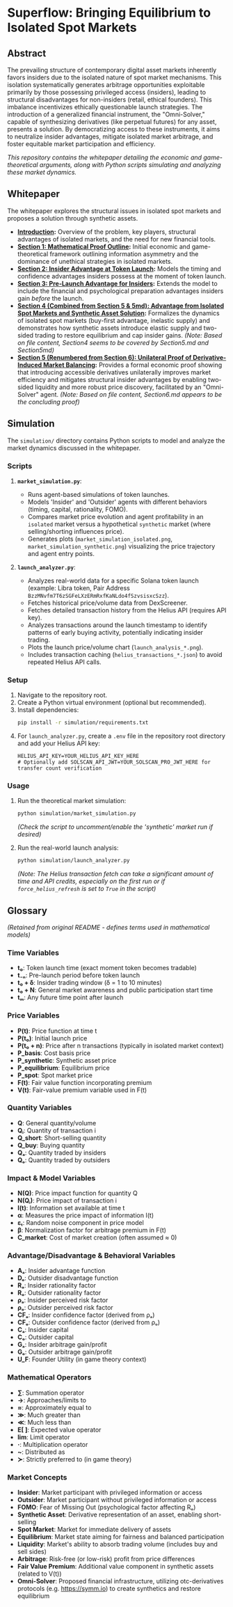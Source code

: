 # Superflow: Bringing Equilibrium to Isolated Spot Markets

## Abstract

The prevailing structure of contemporary digital asset markets inherently favors insiders due to the isolated nature of spot market mechanisms. This isolation systematically generates arbitrage opportunities exploitable primarily by those possessing privileged access (insiders), leading to structural disadvantages for non-insiders (retail, ethical founders). This imbalance incentivizes ethically questionable launch strategies. The introduction of a generalized financial instrument, the "Omni-Solver," capable of synthesizing derivatives (like perpetual futures) for any asset, presents a solution. By democratizing access to these instruments, it aims to neutralize insider advantages, mitigate isolated market arbitrage, and foster equitable market participation and efficiency.

*This repository contains the whitepaper detailing the economic and game-theoretical arguments, along with Python scripts simulating and analyzing these market dynamics.*

## Whitepaper

The whitepaper explores the structural issues in isolated spot markets and proposes a solution through synthetic assets.

*   **[Introduction](Documents/Intro.md):** Overview of the problem, key players, structural advantages of isolated markets, and the need for new financial tools.
*   **[Section 1: Mathematical Proof Outline](Documents/Section1.md):** Initial economic and game-theoretical framework outlining information asymmetry and the dominance of unethical strategies in isolated markets.
*   **[Section 2: Insider Advantage at Token Launch](Documents/Section2.md):** Models the timing and confidence advantages insiders possess at the moment of token launch.
*   **[Section 3: Pre-Launch Advantage for Insiders](Documents/Section3.md):** Extends the model to include the financial and psychological preparation advantages insiders gain *before* the launch.
*   **[Section 4 (Combined from Section 5 & 5md): Advantage from Isolated Spot Markets and Synthetic Asset Solution](Documents/Section5.md):** Formalizes the dynamics of isolated spot markets (buy-first advantage, inelastic supply) and demonstrates how synthetic assets introduce elastic supply and two-sided trading to restore equilibrium and cap insider gains. *(Note: Based on file content, Section4 seems to be covered by Section5.md and Section5md)*
*   **[Section 5 (Renumbered from Section 6): Unilateral Proof of Derivative-Induced Market Balancing](Documents/Section6.md):** Provides a formal economic proof showing that introducing accessible derivatives unilaterally improves market efficiency and mitigates structural insider advantages by enabling two-sided liquidity and more robust price discovery, facilitated by an "Omni-Solver" agent. *(Note: Based on file content, Section6.md appears to be the concluding proof)*

## Simulation

The `simulation/` directory contains Python scripts to model and analyze the market dynamics discussed in the whitepaper.

### Scripts

1.  **`market_simulation.py`**:
    *   Runs agent-based simulations of token launches.
    *   Models 'Insider' and 'Outsider' agents with different behaviors (timing, capital, rationality, FOMO).
    *   Compares market price evolution and agent profitability in an `isolated` market versus a hypothetical `synthetic` market (where selling/shorting influences price).
    *   Generates plots (`market_simulation_isolated.png`, `market_simulation_synthetic.png`) visualizing the price trajectory and agent entry points.

2.  **`launch_analyzer.py`**:
    *   Analyzes real-world data for a specific Solana token launch (example: Libra token, Pair Address `BzzMNvfm7T6zSGFeLXzERmRxfKaNLdo4fSzvsisxcSzz`).
    *   Fetches historical price/volume data from DexScreener.
    *   Fetches detailed transaction history from the Helius API (requires API key).
    *   Analyzes transactions around the launch timestamp to identify patterns of early buying activity, potentially indicating insider trading.
    *   Plots the launch price/volume chart (`launch_analysis_*.png`).
    *   Includes transaction caching (`helius_transactions_*.json`) to avoid repeated Helius API calls.

### Setup

1.  Navigate to the repository root.
2.  Create a Python virtual environment (optional but recommended).
3.  Install dependencies:
    ```bash
    pip install -r simulation/requirements.txt
    ```
4.  For `launch_analyzer.py`, create a `.env` file in the repository root directory and add your Helius API key:
    ```
    HELIUS_API_KEY=YOUR_HELIUS_API_KEY_HERE
    # Optionally add SOLSCAN_API_JWT=YOUR_SOLSCAN_PRO_JWT_HERE for transfer count verification
    ```

### Usage

1.  Run the theoretical market simulation:
    ```bash
    python simulation/market_simulation.py
    ```
    *(Check the script to uncomment/enable the 'synthetic' market run if desired)*

2.  Run the real-world launch analysis:
    ```bash
    python simulation/launch_analyzer.py
    ```
    *(Note: The Helius transaction fetch can take a significant amount of time and API credits, especially on the first run or if `force_helius_refresh` is set to `True` in the script)*

## Glossary

*(Retained from original README - defines terms used in mathematical models)*

### Time Variables
- **t₀**: Token launch time (exact moment token becomes tradable)
- **t₋ₙ**: Pre-launch period before token launch
- **t₀ + δ**: Insider trading window (δ = 1 to 10 minutes)
- **t₀ + N**: General market awareness and public participation start time
- **tₘ**: Any future time point after launch

### Price Variables
- **P(t)**: Price function at time t
- **P(t₀)**: Initial launch price
- **P(t₀ + n)**: Price after n transactions (typically in isolated market context)
- **P_basis**: Cost basis price
- **P_synthetic**: Synthetic asset price
- **P_equilibrium**: Equilibrium price
- **P_spot**: Spot market price
- **F(t)**: Fair value function incorporating premium
- **V(t)**: Fair-value premium variable used in F(t)

### Quantity Variables
- **Q**: General quantity/volume
- **Qᵢ**: Quantity of transaction i
- **Q_short**: Short-selling quantity
- **Q_buy**: Buying quantity
- **Qₐ**: Quantity traded by insiders
- **Qₒ**: Quantity traded by outsiders

### Impact & Model Variables
- **N(Q)**: Price impact function for quantity Q
- **N(Qᵢ)**: Price impact of transaction i
- **I(t)**: Information set available at time t
- **α**: Measures the price impact of information I(t)
- **εₜ**: Random noise component in price model
- **β**: Normalization factor for arbitrage premium in F(t)
- **C_market**: Cost of market creation (often assumed ≈ 0)

### Advantage/Disadvantage & Behavioral Variables
- **Aₐ**: Insider advantage function
- **Dₒ**: Outsider disadvantage function
- **Rₐ**: Insider rationality factor
- **Rₒ**: Outsider rationality factor
- **ρₐ**: Insider perceived risk factor
- **ρₒ**: Outsider perceived risk factor
- **CFₐ**: Insider confidence factor (derived from ρₐ)
- **CFₒ**: Outsider confidence factor (derived from ρₒ)
- **Cₐ**: Insider capital
- **Cₒ**: Outsider capital
- **Gₐ**: Insider arbitrage gain/profit
- **Gₒ**: Outsider arbitrage gain/profit
- **U_F**: Founder Utility (in game theory context)

### Mathematical Operators
- **∑**: Summation operator
- **→**: Approaches/limits to
- **≈**: Approximately equal to
- **≫**: Much greater than
- **≪**: Much less than
- **E[ ]**: Expected value operator
- **lim**: Limit operator
- **·**: Multiplication operator
- **~**: Distributed as
- **≻**: Strictly preferred to (in game theory)

### Market Concepts
- **Insider**: Market participant with privileged information or access
- **Outsider**: Market participant without privileged information or access
- **FOMO**: Fear of Missing Out (psychological factor affecting Rₒ)
- **Synthetic Asset**: Derivative representation of an asset, enabling short-selling
- **Spot Market**: Market for immediate delivery of assets
- **Equilibrium**: Market state aiming for fairness and balanced participation
- **Liquidity**: Market's ability to absorb trading volume (includes buy and sell sides)
- **Arbitrage**: Risk-free (or low-risk) profit from price differences
- **Fair Value Premium**: Additional value component in synthetic assets (related to V(t))
- **Omni-Solver**: Proposed financial infrastructure, utilizing otc-derivatives protocols (e.g. https://symm.io) to create synthetics and restore equilibrium
